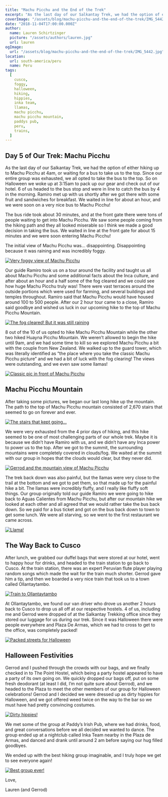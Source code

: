 ```yaml
---
title: "Machu Picchu and the End of the Trek"
excerpt: "As the last day of our Salkantay Trek, we had the option of either hiking up to Machu Picchu at 4am, or waiting for a bus to take us to the top..."
coverImage: "/assets/blog/machu-picchu-and-the-end-of-the-trek/IMG_5442.jpg"
date: "2018-11-04T17:00:00.000Z"
author:
  name: Lauren Schirtzinger
  picture: "/assets/authors/lauren.jpg"
  url: lauren
ogImage:
  url: "/assets/blog/machu-picchu-and-the-end-of-the-trek/IMG_5442.jpg"
location:
  url: south-america/peru
  name: Peru
tags:
  [
    cusco,
    foggy,
    halloween,
    hiking,
    hippies,
    inka team,
    llamas,
    machu picchu,
    machu picchu mountain,
    paddys pub,
    peru,
    trains,
  ]
---
```


## Day 5 of Our Trek: Machu Picchu

As the last day of our Salkantay Trek, we had the option of either hiking up to Machu Picchu at 4am, or waiting for a bus to take us to the top. Since our entire group was exhausted, we all opted to take the bus to the top. So on Halloween we woke up at 3:15am to pack up our gear and check out of our hotel. 6 of us headed to the bus stop and were in line to catch the bus by 4 in the morning. Ramiro met up with us shortly after we got there with some fruit and sandwiches for breakfast. We waited in line for about an hour, and we were soon on a very nice bus to Machu Picchu!

The bus ride took about 30 minutes, and at the front gate there were tons of people waiting to get into Machu Picchu. We saw some people coming from the hiking path and they all looked miserable so I think we made a good decision in taking the bus. We waited in line at the front gate for about 15 minutes and we were soon entering Machu Picchu!

The initial view of Machu Picchu was… disappointing. Disappointing because it was raining and was incredibly foggy.

[![Very foggy view of Machu Picchu](/assets/blog/machu-picchu-and-the-end-of-the-trek/IMG_5390.jpg "Very foggy view of Machu Picchu")](/assets/blog/machu-picchu-and-the-end-of-the-trek/IMG_5390.jpg)

Our guide Ramiro took us on a tour around the facility and taught us all about Machu Picchu and some additional facts about the Inca culture, and after about an hour and a half some of the fog cleared and we could see how huge Machu Picchu truly was! There were vast terraces around the outside portions which were used for farming, and several buildings and temples throughout. Ramiro said that Machu Picchu would have housed around 100 to 500 people. After our 2 hour tour came to a close, Ramiro said goodbye and wished us luck in our upcoming hike to the top of Machu Picchu Mountain.

[![The fog cleared! But it was still raining](/assets/blog/machu-picchu-and-the-end-of-the-trek/PA310633.jpg "The fog cleared! But it was still raining")](/assets/blog/machu-picchu-and-the-end-of-the-trek/PA310633.jpg)

8 out of the 10 of us opted to hike Machu Picchu Mountain while the other two hiked Huayna Picchu Mountain. We weren’t allowed to begin the hike until 9am, and we had some time to kill so we explored Machu Picchu a bit with the couple from New Zealand. We walked up to the guard tower, which was literally identified as “the place where you take the classic Machu Picchu picture” and we had a bit of luck with the fog clearing! The views were outstanding, and we even saw some llamas!

[![Classic pic in front of Machu Picchu](/assets/blog/machu-picchu-and-the-end-of-the-trek/IMG_5439.jpg "Classic pic in front of Machu Picchu")](/assets/blog/machu-picchu-and-the-end-of-the-trek/IMG_5439.jpg)

## Machu Picchu Mountain

After taking some pictures, we began our last long hike up the mountain. The path to the top of Machu Picchu mountain consisted of 2,670 stairs that seemed to go on forever and ever.

[![The stairs that kept going...](/assets/blog/machu-picchu-and-the-end-of-the-trek/PA310670.jpg "The stairs that kept going...")](/assets/blog/machu-picchu-and-the-end-of-the-trek/PA310670.jpg)

We were very exhausted from the 4 prior days of hiking, and this hike seemed to be one of most challenging parts of our whole trek. Maybe it is because we didn’t have Ramiro with us, and we didn’t have any Inca power to power us to the top. After we got to the summit, the surrounding mountains were completely covered in clouds/fog. We waited at the summit with our group in hopes that the clouds would clear, but they never did.

[![Gerrod and the mountain view of Machu Picchu](/assets/blog/machu-picchu-and-the-end-of-the-trek/IMG_5458.jpg "Gerrod and the mountain view of Machu Picchu")](/assets/blog/machu-picchu-and-the-end-of-the-trek/IMG_5458.jpg)

The trek back down was also painful, but the llamas were very close to the trail at the bottom and we got to pet them, so that made up for the painful hike a bit. The llamas were incredibly fluffy, and I really like fluffy soft things. Our group originally told our guide Ramiro we were going to hike back to Aguas Calientes from Machu Picchu, but after our mountain hike we looked at each other and all agreed that we would rather take the bus back down. So we paid for a bus ticket and got on the bus back down to town to get some lunch. We were all starving, so we went to the first restaurant we came across.

[![Llama!](/assets/blog/machu-picchu-and-the-end-of-the-trek/IMG_5454.jpg "Llama!")](/assets/blog/machu-picchu-and-the-end-of-the-trek/IMG_5454.jpg)

## The Way Back to Cusco

After lunch, we grabbed our duffel bags that were stored at our hotel, went to happy hour for drinks, and headed to the train station to go back to Cusco. At the train station, there was an expert Peruvian flute player playing random songs which made the wait for the train much shorter. Gerrod gave him a tip, and then we boarded a very nice train that took us to a town called Ollantaytambo.

[![Train to Ollantaytambo](/assets/blog/machu-picchu-and-the-end-of-the-trek/IMG_20181031_171950.jpg "Train to Ollantaytambo")](/assets/blog/machu-picchu-and-the-end-of-the-trek/IMG_20181031_171950.jpg)

At Ollantaytambo, we found our van driver who drove us another 2 hours back to Cusco to drop us all off at our respective hostels. 4 of us, including me and Gerrod were dropped of at the Salkantay Trekking office since they stored our luggage for us during our trek. Since it was Halloween there were people everywhere and Plaza De Armas, which we had to cross to get to the office, was completely packed!

[![Packed streets for Halloween](/assets/blog/machu-picchu-and-the-end-of-the-trek/IMG_20181031_214525.jpg "Packed streets for Halloween")](/assets/blog/machu-picchu-and-the-end-of-the-trek/IMG_20181031_214525.jpg)

## Halloween Festivities

Gerrod and I pushed through the crowds with our bags, and we finally checked in to The Point Hostel, which being a party hostel appeared to have a party of its own going on. We quickly dropped our bags off, put on some fresh deodorant (at least I did, I’m not quite sure about Gerrod), and we headed to the Plaza to meet the other members of our group for Halloween celebrations! Gerrod and I decided we were dressed up as dirty hippies for Halloween, and we got offered weed twice on the way to the bar so we must have had pretty convincing costumes.

[![Dirty hippies!](/assets/blog/machu-picchu-and-the-end-of-the-trek/20181101_014751.jpg "Dirty hippies!")](/assets/blog/machu-picchu-and-the-end-of-the-trek/20181101_014751.jpg)

We met some of the group at Paddy’s Irish Pub, where we had drinks, food, and great conversations before we all decided we wanted to dance. The group ended up at a nightclub called Inka Team nearby in the Plaza de Armas, and danced and drank until around 2 am before saying our hug filled goodbyes.

We ended up with the best hiking group imaginable, and I truly hope we get to see everyone again!

[![Best group ever!](/assets/blog/machu-picchu-and-the-end-of-the-trek/IMG_5216.jpg "Best group ever!")](/assets/blog/machu-picchu-and-the-end-of-the-trek/IMG_5216.jpg)

Love,

Lauren (and Gerrod)
